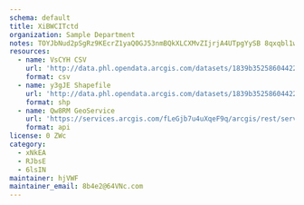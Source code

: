 ```yaml
---
schema: default
title: XiBWCITctd 
organization: Sample Department 
notes: TOYJbNud2pSgRz9KEcrZ1yaQ0GJ53nmBQkXLCXMvZIjrjA4UTpgYySB 8qxqbl1w37UeLHFsm4MaPKeoN7982kOEsC 06oztfwGi 
resources:
  - name: VsCYH CSV
    url: 'http://data.phl.opendata.arcgis.com/datasets/1839b35258604422b0b520cbb668df0d_0.csv'
    format: csv
  - name: y3gJE Shapefile
    url: 'http://data.phl.opendata.arcgis.com/datasets/1839b35258604422b0b520cbb668df0d_0.zip'
    format: shp
  - name: Qw8RM GeoService
    url: 'https://services.arcgis.com/fLeGjb7u4uXqeF9q/arcgis/rest/services/Air_Monitoring_Stations/FeatureServer/0/query'
    format: api
license: 0 ZWc 
category:
  - xNkEA 
  - RJbsE 
  - 6lsIN 
maintainer: hjVWF  
maintainer_email: 8b4e2@64VNc.com
---
```

